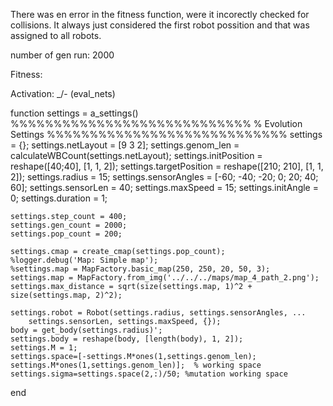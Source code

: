 There was en error in the fitness function, were it incorectly checked for collisions. It always just considered the first robot possition and that was assigned to all robots.

number of gen run: 2000

Fitness: 

Activation: _/- (eval_nets)


function settings = a_settings()
    %%%%%%%%%%%%%%%%%%%%%%%%%%%%
    % Evolution Settings
    %%%%%%%%%%%%%%%%%%%%%%%%%%%%
    settings = {};
    settings.netLayout = [9 3 2];
    settings.genom_len = calculateWBCount(settings.netLayout);
    settings.initPosition = reshape([40;40], [1, 1, 2]);
    settings.targetPosition = reshape([210; 210], [1, 1, 2]);
    settings.radius = 15;
    settings.sensorAngles = [-60; -40; -20; 0; 20; 40; 60];
    settings.sensorLen = 40;
    settings.maxSpeed = 15;
    settings.initAngle = 0;
    settings.duration = 1;

    settings.step_count = 400;
    settings.gen_count = 2000;
    settings.pop_count = 200;

    settings.cmap = create_cmap(settings.pop_count);
    %logger.debug('Map: Simple map');
    %settings.map = MapFactory.basic_map(250, 250, 20, 50, 3);
    settings.map = MapFactory.from_img('../../../maps/map_4_path_2.png');
    settings.max_distance = sqrt(size(settings.map, 1)^2 + size(settings.map, 2)^2);
    
    settings.robot = Robot(settings.radius, settings.sensorAngles, ...
        settings.sensorLen, settings.maxSpeed, {});
    body = get_body(settings.radius)';
    settings.body = reshape(body, [length(body), 1, 2]);
    settings.M = 1;
    settings.space=[-settings.M*ones(1,settings.genom_len); settings.M*ones(1,settings.genom_len)];  % working space
    settings.sigma=settings.space(2,:)/50; %mutation working space
end

